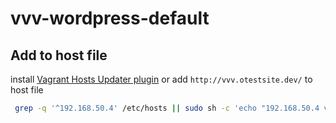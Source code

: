 # vvv-wordpress-default

## Add to host file
install [Vagrant Hosts Updater plugin](https://github.com/cogitatio/vagrant-hostsupdater) or
add
`http://vvv.otestsite.dev/` to host file
```bash
 grep -q '^192.168.50.4' /etc/hosts || sudo sh -c 'echo "192.168.50.4 vvv.otestsite.dev" >> /etc/hosts'

```
